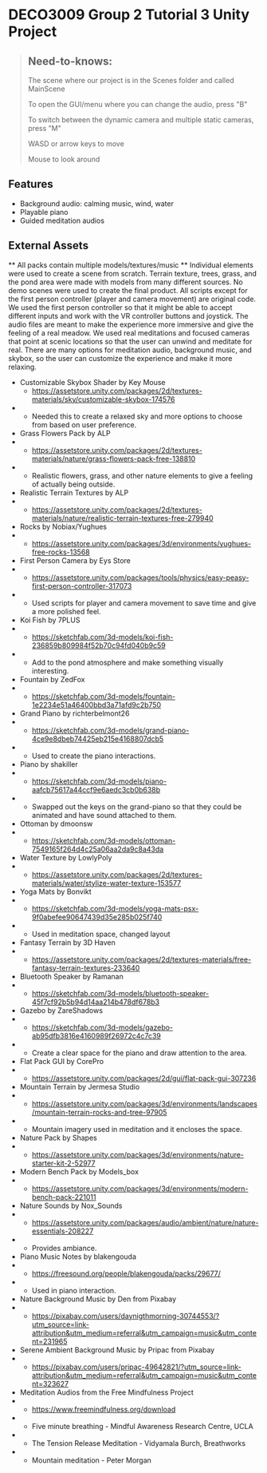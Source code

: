 # DECO3009 Group 2 Tutorial 3 Unity Project


> ## Need-to-knows: 
> The scene where our project is in the Scenes folder and called MainScene
>
> To open the GUI/menu where you can change the audio, press "B"
>
> To switch between the dynamic camera and multiple static cameras, press "M" 
>
> WASD or arrow keys to move
>
> Mouse to look around

## Features
- Background audio: calming music, wind, water
- Playable piano
- Guided meditation audios

## External Assets
** All packs contain multiple models/textures/music
** Individual elements were used to create a scene from scratch. Terrain texture, trees, grass, and the pond area were made with models from many different sources. No demo scenes were used to create the final product. All scripts except for the first person controller (player and camera movement) are original code. We used the first person controller so that it might be able to accept different inputs and work with the VR controller buttons and joystick. The audio files are meant to make the experience more immersive and give the feeling of a real meadow. We used real meditations and focused cameras that point at scenic locations so that the user can unwind and meditate for real. There are many options for meditation audio, background music, and skybox, so the user can customize the experience and make it more relaxing. 

- Customizable Skybox Shader by Key Mouse
  - https://assetstore.unity.com/packages/2d/textures-materials/sky/customizable-skybox-174576
- - Needed this to create a relaxed sky and more options to choose from based on user preference.
- Grass Flowers Pack by ALP
- - https://assetstore.unity.com/packages/2d/textures-materials/nature/grass-flowers-pack-free-138810
- - Realistic flowers, grass, and other nature elements to give a feeling of actually being outside.
- Realistic Terrain Textures by ALP
- - https://assetstore.unity.com/packages/2d/textures-materials/nature/realistic-terrain-textures-free-279940
- Rocks by Nobiax/Yughues
- - https://assetstore.unity.com/packages/3d/environments/yughues-free-rocks-13568
- First Person Camera by Eys Store
- - https://assetstore.unity.com/packages/tools/physics/easy-peasy-first-person-controller-317073
- - Used scripts for player and camera movement to save time and give a more polished feel. 
- Koi Fish by 7PLUS
- - https://sketchfab.com/3d-models/koi-fish-236859b809984f52b70c94fd040b9c59
- - Add to the pond atmosphere and make something visually interesting.
- Fountain by ZedFox
- - https://sketchfab.com/3d-models/fountain-1e2234e51a46400bbd3a71afd9c2b750
- Grand Piano by richterbelmont26
- - https://sketchfab.com/3d-models/grand-piano-4ce9e8dbeb74425eb215e4168807dcb5
- - Used to create the piano interactions.
- Piano by shakiller
- - https://sketchfab.com/3d-models/piano-aafcb75617a44ccf9e6aedc3cb0b638b
- - Swapped out the keys on the grand-piano so that they could be animated and have sound attached to them.
- Ottoman by dmoonsw
- - https://sketchfab.com/3d-models/ottoman-7549165f264d4c25a06aa2da9c8a43da
- Water Texture by LowlyPoly
- - https://assetstore.unity.com/packages/2d/textures-materials/water/stylize-water-texture-153577
- Yoga Mats by Bonvikt
- - https://sketchfab.com/3d-models/yoga-mats-psx-9f0abefee90647439d35e285b025f740
- - Used in meditation space, changed layout 
- Fantasy Terrain by 3D Haven
- - https://assetstore.unity.com/packages/2d/textures-materials/free-fantasy-terrain-textures-233640
- Bluetooth Speaker by Ramanan
- - https://sketchfab.com/3d-models/bluetooth-speaker-45f7cf92b5b94d14aa214b478df678b3
- Gazebo by ZareShadows
- - https://sketchfab.com/3d-models/gazebo-ab95dfb3816e4160989f26972c4c7c39
- - Create a clear space for the piano and draw attention to the area.
- Flat Pack GUI by CorePro
- - https://assetstore.unity.com/packages/2d/gui/flat-pack-gui-307236
- Mountain Terrain by Jermesa Studio
- - https://assetstore.unity.com/packages/3d/environments/landscapes/mountain-terrain-rocks-and-tree-97905
- - Mountain imagery used in meditation and it encloses the space.
- Nature Pack by Shapes
- - https://assetstore.unity.com/packages/3d/environments/nature-starter-kit-2-52977
- Modern Bench Pack by Models_box
- - https://assetstore.unity.com/packages/3d/environments/modern-bench-pack-221011
- Nature Sounds by Nox_Sounds
- - https://assetstore.unity.com/packages/audio/ambient/nature/nature-essentials-208227
- - Provides ambiance.
- Piano Music Notes by blakengouda
- - https://freesound.org/people/blakengouda/packs/29677/
- - Used in piano interaction.
- Nature Background Music by Den from Pixabay
- - https://pixabay.com/users/daynigthmorning-30744553/?utm_source=link-attribution&utm_medium=referral&utm_campaign=music&utm_content=231965
- Serene Ambient Background Music by Pripac from Pixabay
- - https://pixabay.com/users/pripac-49642821/?utm_source=link-attribution&utm_medium=referral&utm_campaign=music&utm_content=323627
- Meditation Audios from the Free Mindfulness Project 
- - https://www.freemindfulness.org/download
- - Five minute breathing - Mindful Awareness Research Centre, UCLA
- - The Tension Release Meditation - Vidyamala Burch, Breathworks
- - Mountain meditation - Peter Morgan


